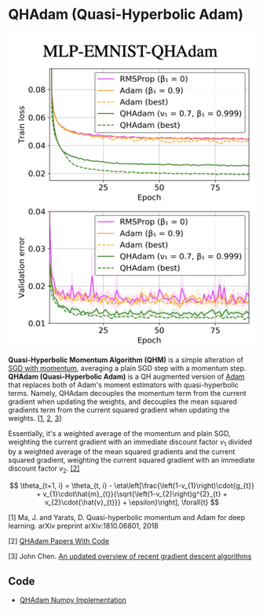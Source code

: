 # QHAdam (Quasi-Hyperbolic Adam)

![QHAdam Example](doc/qhadam_example.png)

**Quasi-Hyperbolic Momentum Algorithm (QHM)** is a simple alteration of [SGD with momentum](https://paperswithcode.com/method/sgd-with-momentum), averaging a plain SGD step with a momentum step. **QHAdam (Quasi-Hyperbolic Adam)** is a QH augmented version of [Adam](https://ml-explained.com/blog/adam-explained) that replaces both of Adam's moment estimators with quasi-hyperbolic terms. Namely, QHAdam decouples the momentum term from the current gradient when updating the weights, and decouples the mean squared gradients term from the current squared gradient when updating the weights. [<a href="#citation1">1</a>, <a href="#citation2">2</a>, <a href="#citation3">3</a>]

Essentially, it's a weighted average of the momentum and plain SGD, weighting the current gradient with an immediate discount factor $v_1$ divided by a weighted average of the mean squared gradients and the current squared gradient, weighting the current squared gradient with an immediate discount factor $v_2$. <a href="#citation2">[2]</a>

$$ \theta_{t+1, i} = \theta_{t, i} - \eta\left[\frac{\left(1-v_{1}\right)\cdot{g_{t}} + v_{1}\cdot\hat{m}_{t}}{\sqrt{\left(1-v_{2}\right)g^{2}_{t} + v_{2}\cdot{\hat{v}_{t}}} + \epsilon}\right], \forall{t} $$

<p id="citation1">[1] Ma, J. and Yarats, D. Quasi-hyperbolic momentum and Adam for deep learning. arXiv preprint arXiv:1810.06801, 2018</p>

<p id="citation2">[2] <a href="https://paperswithcode.com/method/qhadam">QHAdam Papers With Code</a></p>

<p id="citation3">[3] John Chen. <a href="https://johnchenresearch.github.io/demon/">An updated overview of recent gradient descent algorithms</a></p>

## Code

- [QHAdam Numpy Implementation](code/qhadam.py)
